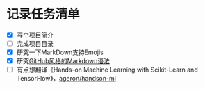 # 记录任务清单

- [x] 写个项目简介
- [ ] 完成项目目录
- [x] 研究一下MarkDown支持Emojis
- [x] 研究[GitHub风格的Markdown语法](https://github.com/baixing/FE-Blog/issues/6)
- [ ] 有点想翻译《Hands-on Machine Learning with Scikit-Learn and TensorFlow》，[ageron/handson-ml](https://github.com/ageron/handson-ml)